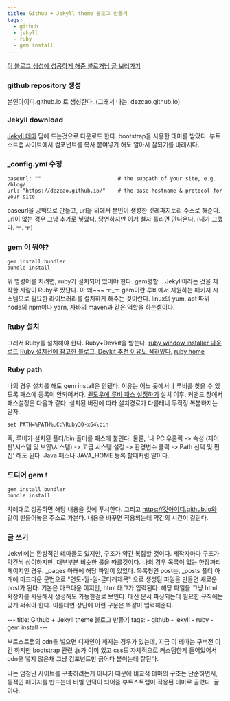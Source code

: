 ```yaml
---
title: Github + Jekyll theme 블로그 만들기
tags:
  - github
  - jekyll
  - ruby
  - gem install
---
```


[이 블로그 생성에 성공하게 해준 블로거님 글 보러가기](https://zoomkoding.github.io/gitblog/2019/08/15/git-blog-1.html)

### github repository 생성
본인아이디.github.io 로 생성한다. (그래서 나는, dezcao.github.io)

### Jekyll download
[Jekyll 테마](http://jekyllthemes.org/)
맘에 드는것으로 다운로드 한다.
bootstrap을 사용한 테마를 받았다. 부트스트랩 사이트에서 컴포넌트를 복사 붙여넣기 해도 알아서 잘되기를 바래서다.

### _config.yml 수정
```
baseurl: ""                         # the subpath of your site, e.g. /blog/
url: "https://dezcao.github.io/"    # the base hostname & protocol for your site
```
baseurl을 공백으로 만들고, url을 위에서 본인이 생성한 깃레파지토리 주소로 해준다.
url이 없는 경우 그냥 추가로 넣었다. 당연하지만 이거 철자 틀리면 안나온다. (내가 그랬다. ㅜ. ㅜ)

### gem 이 뭐야?
```
gem install bundler
bundle install
```
위 명령어를 치려면, ruby가 설치되어 있어야 한다. gem병할...
Jekyll이라는 것을 제작한 사람이 Ruby로 짰단다. 아 왜~~~ ㅜ_ㅜ
gem이란 루비에서 지원하는 패키지 시스템으로 필요한 라이브러리를 설치하게 해주는 것이란다.
linux의 yum, apt 따위 node의 npm이나 yarn, 자바의 maven과 같은 역할을 하는셈이다.

### Ruby 설치
그래서 Ruby를 설치해야 한다. Ruby+Devkit을 받는다.
[ruby window installer 다운로드](https://rubyinstaller.org/downloads/)
[Ruby 설치전에 참고한 블로그, Devkit 추천 이유도 적혀있다.](https://park-jongseok.github.io/languages/ruby/2019/10/03/installing-ruby.html)
[ruby home](https://www.ruby-lang.org/ko/downloads/)

### Ruby path
나의 경우 설치를 해도 gem install은 안됐다. 이유는 어느 곳에서나 루비를 찾을 수 있도록 패스에 등록이 안되어서다.
[윈도우에 루비 패스 설정하기](https://stackoverflow.com/questions/26947427/how-do-i-add-ruby-to-the-path-variable-on-windows)
설치 이후, 커맨드 창에서 패스설정은 다음과 같다.
설치된 버전에 따라 설치경로가 다를테니 무작정 복붙하지는 말자.
```
set PATH=%PATH%;C:\Ruby30-x64\bin
```
즉, 루비가 설치된 폴더/bin 폴더를 패스에 붙인다.
물론, '내 PC 우클릭 -> 속성 (제어판\시스템 및 보안\시스템) -> 고급 시스템 설정 -> 환경변수 클릭 -> Path 선택 및 편집' 해도 된다.
Java 패스나 JAVA_HOME 등록 할때처럼 말이다.

### 드디어 gem !
```
gem install bundler
bundle install
```
차례대로 성공하면 해당 내용을 깃에 푸시한다.
그리고 https://깃아이디.github.io와 같이 만들어놓은 주소로 가본다.
내용을 바꾸면 적용되는데 약간의 시간이 걸린다.

### 글 쓰기
Jekyll에는 환상적인 테마들도 있지만, 구조가 약간 복잡할 것이다.
제작자마다 구조가 약간씩 상이하지만, 대부부분 비슷한 룰을 따를것이다.
나의 경우 목록이 없는 한장짜리 페이지인 경우, _pages 아래에 해당 파일이 있었다.
목록형인 post는, _posts 폴더 아래에 마크다운 문법으로 "연도-월-일-글타래제목" 으로 생성된 파일을 만들면 새로운 post가 된다.
기본은 마크다운 이지만, html 태그가 입력된다. 해당 파일을 그냥 html 확장자를 사용해서 생성해도 가능한걸로 보인다.
대신 문서 파싱되는데 필요한 규칙에는 맞게 써줘야 한다.
이를테면 상단에 이런 구문은 똑같이 입력해준다.
<div>
---
title: Github + Jekyll theme 블로그 만들기
tags:
  - github
  - jekyll
  - ruby
  - gem install
---
</div>

부트스트랩의 cdn을 넣으면 디자인이 깨지는 경우가 있는데, 지금 이 테마는 구버전 이긴 하지만 bootstrap 관련 .js가 이미 있고
css도 자체적으로 커스텀한게 들어있어서 cdn을 넣지 않은채 그냥 컴포넌트만 긁어다 붙이는데 잘된다.

나는 엄청난 사이트를 구축하려는게 아니기 때문에 비교적 테마의 구조는 단순하면서,
동적인 페이지를 만드는데 비빌 언덕이 되어줄 부트스트랩이 적용된 테마로 골랐다.
꿀이다.